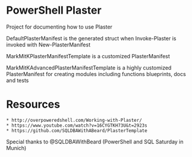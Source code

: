 # PowerShell Plaster 
Project for documenting how to use Plaster

DefaultPlasterManifest is the generated struct when Invoke-Plaster is invoked with New-PlasterManifest

MarkMitKPlasterManifestTemplate is a customized PlasterManifest

MarkMitKAdvancedPlasterManifestTemplate is a highly customized PlasterManifest for creating modules including functions blueprints, docs and tests

# Resources
    * http://overpoweredshell.com/Working-with-Plaster/
    * https://www.youtube.com/watch?v=16CYGTKH73U&t=2923s
    * https://github.com/SQLDBAWithABeard/PlasterTemplate 

Special thanks to @SQLDBAWithBeard (PowerShell and SQL Saturday in Munich) 
